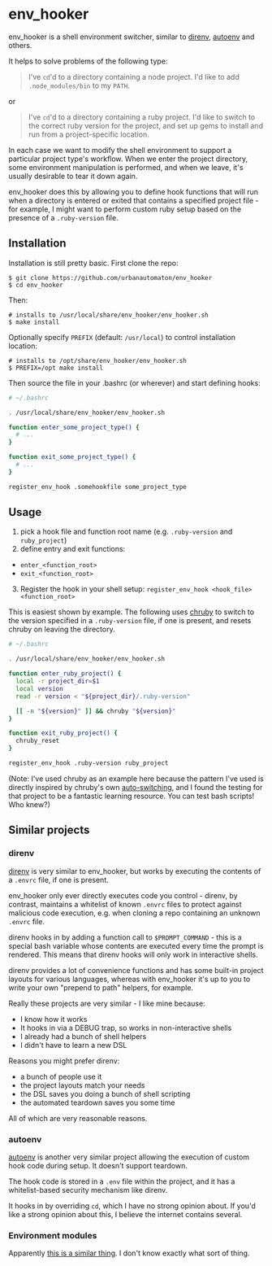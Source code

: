 # env_hooker

env_hooker is a shell environment switcher, similar to
[direnv](https://github.com/direnv/direnv),
[autoenv](https://github.com/kennethreitz/autoenv) and others.

It helps to solve problems of the following type:

> I've `cd`'d to a directory containing a node project. I'd like to add
> `.node_modules/bin` to my `PATH`.

or

> I've `cd`'d to a directory containing a ruby project. I'd like to
> switch to the correct ruby version for the project, and set up gems
> to install and run from a project-specific location.

In each case we want to modify the shell environment to support a
particular project type's workflow. When we enter the project directory,
some environment manipulation is performed, and when we leave, it's
usually desirable to tear it down again.

env_hooker does this by allowing you to define hook functions that
will run when a directory is entered or exited that contains a specified
project file - for example, I might want to perform custom ruby setup
based on the presence of a `.ruby-version` file.

## Installation

Installation is still pretty basic. First clone the repo:

```
$ git clone https://github.com/urbanautomaton/env_hooker
$ cd env_hooker
```

Then:

```
# installs to /usr/local/share/env_hooker/env_hooker.sh
$ make install
```

Optionally specify `PREFIX` (default: `/usr/local`) to control
installation location:

```
# installs to /opt/share/env_hooker/env_hooker.sh
$ PREFIX=/opt make install
```

Then source the file in your .bashrc (or wherever) and start defining
hooks:

```bash
# ~/.bashrc

. /usr/local/share/env_hooker/env_hooker.sh

function enter_some_project_type() {
  # ...
}

function exit_some_project_type() {
  # ...
}

register_env_hook .somehookfile some_project_type
```

## Usage

1. pick a hook file and function root name (e.g. `.ruby-version` and
   `ruby_project`)
2. define entry and exit functions:
  * `enter_<function_root>`
  * `exit_<function_root>`
3. Register the hook in your shell setup:
  `register_env_hook <hook_file> <function_root>`

This is easiest shown by example. The following uses
[chruby](https://github.com/postmodern/chruby) to switch to the version
specified in a `.ruby-version` file, if one is present, and resets
chruby on leaving the directory.

```bash
# ~/.bashrc

. /usr/local/share/env_hooker/env_hooker.sh

function enter_ruby_project() {
  local -r project_dir=$1
  local version
  read -r version < "${project_dir}/.ruby-version"

  [[ -n "${version}" ]] && chruby "${version}"
}

function exit_ruby_project() {
  chruby_reset
}

register_env_hook .ruby-version ruby_project
```

(Note: I've used chruby as an example here because the pattern I've used
is directly inspired by chruby's own
[auto-switching](https://github.com/postmodern/chruby#auto-switching),
and I found the testing for that project to be a fantastic learning
resource. You can test bash scripts! Who knew?)

## Similar projects

### direnv

[direnv](https://github.com/direnv/direnv) is very similar to
env_hooker, but works by executing the contents of a `.envrc` file, if
one is present.

env_hooker only ever directly executes code you control - direnv, by
contrast, maintains a whitelist of known `.envrc` files to protect
against malicious code execution, e.g. when cloning a repo containing an
unknown `.envrc` file.

direnv hooks in by adding a function call to `$PROMPT_COMMAND` - this is
a special bash variable whose contents are executed every time the
prompt is rendered. This means that direnv hooks will only work in
interactive shells.

direnv provides a lot of convenience functions and has some built-in
project layouts for various languages, whereas with env_hooker it's up
to you to write your own "prepend to path" helpers, for example.

Really these projects are very similar - I like mine because:

* I know how it works
* It hooks in via a DEBUG trap, so works in non-interactive shells
* I already had a bunch of shell helpers
* I didn't have to learn a new DSL

Reasons you might prefer direnv:

* a bunch of people use it
* the project layouts match your needs
* the DSL saves you doing a bunch of shell scripting
* the automated teardown saves you some time

All of which are very reasonable reasons.

### autoenv

[autoenv](https://github.com/kennethreitz/autoenv) is another very
similar project allowing the execution of custom hook code during setup.
It doesn't support teardown.

The hook code is stored in a `.env` file within the project, and it has
a whitelist-based security mechanism like direnv.

It hooks in by overriding `cd`, which I have no strong opinion about. If
you'd like a strong opinion about this, I believe the internet contains
several.

### Environment modules

Apparently [this is a similar thing](http://modules.sourceforge.net/). I
don't know exactly what sort of thing.
